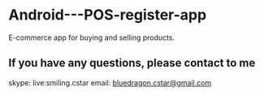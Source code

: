 # Android---POS-register-app
E-commerce app for buying and selling products.

## If you have any questions, please contact to me 
skype: live:smiling.cstar
email: bluedragon.cstar@gmail.com

